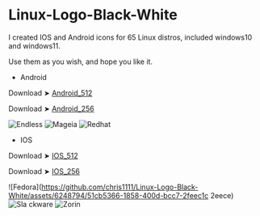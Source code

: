 # Linux-Logo-Black-White
I created IOS and Android icons for 65 Linux distros, included windows10 and windows11.

Use them as you wish, and hope you like it. 

- Android
 
Download ➤ [Android_512](https://minhaskamal.github.io/DownGit/#/home?url=https://github.com/chris1111/Linux-Logo-Black-White/tree/main/Android_512)

Download ➤ [Android_256](https://minhaskamal.github.io/DownGit/#/home?url=https://github.com/chris1111/Linux-Logo-Black-White/tree/main/Android_256) 

![Endless](https://github.com/chris1111/Linux-Logo-Black-White/assets/6248794/6ff6805f-a66e-4974-9077-704b0b0c4de0) ![Mageia
](https://github.com/chris1111/Linux-Logo-Black-White/assets/6248794/d93f5d9f-115a-4337-b462-af5030dadd19) ![Redhat](https://github.com/chris1111/Linux-Logo-Black-White/assets/6248794/b8a2888d-acec-4893-9b93-3067fc5021c3)




- IOS
 
Download ➤ [IOS_512](https://minhaskamal.github.io/DownGit/#/home?url=https://github.com/chris1111/Linux-Logo-Black-White/tree/main/IOS_512)

Download ➤ [IOS_256](https://minhaskamal.github.io/DownGit/#/home?url=https://github.com/chris1111/Linux-Logo-Black-White/tree/main/IOS_256)

![Fedora](https://github.com/chris1111/Linux-Logo-Black-White/assets/6248794/51cb5366-1858-400d-bcc7-2feec1c
2eece) ![Sla
ckware](https://github.com/chris1111/Linux-Logo-Black-White/assets/6248794/6d2a60d1-e9e0-4b1c-b030-8d9ff1e0f5c3) ![Zorin](https://github.com/chris1111/Linux-Logo-Black-White/assets/6248794/23fbc460-0fbb-46ac-8d2c-7ce0c605112b)




  



